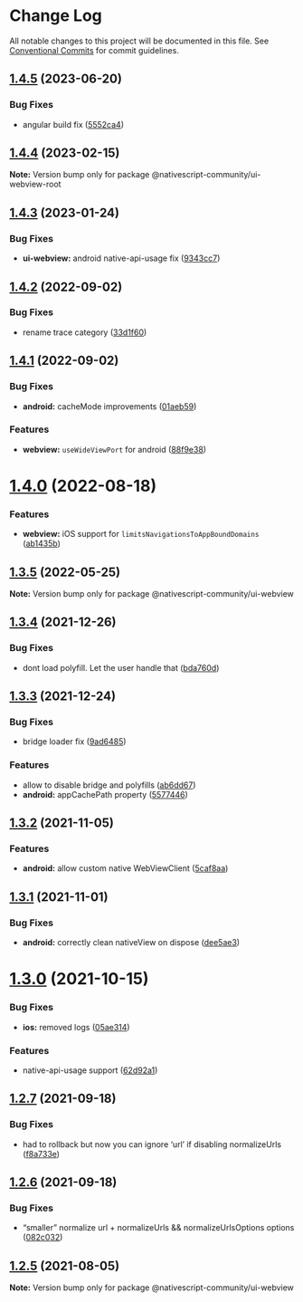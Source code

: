 # Change Log

All notable changes to this project will be documented in this file.
See [Conventional Commits](https://conventionalcommits.org) for commit guidelines.

## [1.4.5](https://github.com/nativescript-community/ui-webview/compare/v1.4.4...v1.4.5) (2023-06-20)

### Bug Fixes

* angular build fix ([5552ca4](https://github.com/nativescript-community/ui-webview/commit/5552ca4b55240963d0317a34be8b8c4e62b2b155))

## [1.4.4](https://github.com/nativescript-community/ui-webview/compare/v1.4.3...v1.4.4) (2023-02-15)

**Note:** Version bump only for package @nativescript-community/ui-webview-root

## [1.4.3](https://github.com/nativescript-community/ui-webview/compare/v1.4.2...v1.4.3) (2023-01-24)

### Bug Fixes

* **ui-webview:** android native-api-usage fix ([9343cc7](https://github.com/nativescript-community/ui-webview/commit/9343cc707295c8e1b970a5e068b37fde55359714))

## [1.4.2](https://github.com/nativescript-community/ui-webview/compare/v1.4.1...v1.4.2) (2022-09-02)

### Bug Fixes

* rename trace category ([33d1f60](https://github.com/nativescript-community/ui-webview/commit/33d1f6058a4defd29eedbf390465504faab3e1d9))

## [1.4.1](https://github.com/nativescript-community/ui-webview/compare/v1.4.0...v1.4.1) (2022-09-02)

### Bug Fixes

* **android:** cacheMode improvements ([01aeb59](https://github.com/nativescript-community/ui-webview/commit/01aeb595192f5d3e429c5b4e1e098739628c93ae))

### Features

* **webview:** `useWideViewPort` for android ([88f9e38](https://github.com/nativescript-community/ui-webview/commit/88f9e389e7f01e24198e045694edef12bed5799e))

# [1.4.0](https://github.com/nativescript-community/ui-webview/compare/v1.3.5...v1.4.0) (2022-08-18)

### Features

* **webview:** iOS support for `limitsNavigationsToAppBoundDomains` ([ab1435b](https://github.com/nativescript-community/ui-webview/commit/ab1435b4b1f2e76836df8534f5cf5ef01240bdcf))

## [1.3.5](https://github.com/nativescript-community/ui-webview/compare/v1.3.4...v1.3.5) (2022-05-25)

**Note:** Version bump only for package @nativescript-community/ui-webview

## [1.3.4](https://github.com/nativescript-community/ui-webview/compare/v1.3.3...v1.3.4) (2021-12-26)

### Bug Fixes

* dont load polyfill. Let the user handle that ([bda760d](https://github.com/nativescript-community/ui-webview/commit/bda760d54e341d856653c1cb22865bb07964842a))

## [1.3.3](https://github.com/nativescript-community/ui-webview/compare/v1.3.2...v1.3.3) (2021-12-24)

### Bug Fixes

* bridge loader fix ([9ad6485](https://github.com/nativescript-community/ui-webview/commit/9ad64852fdade3f1702dfccc342592b6532f5996))

### Features

* allow to disable bridge and polyfills ([ab6dd67](https://github.com/nativescript-community/ui-webview/commit/ab6dd67511c533c7d8a44d0a7043eac889de1733))
* **android:** appCachePath property ([5577446](https://github.com/nativescript-community/ui-webview/commit/55774460332ee4e58f72acf0baa8b65eaa76b861))

## [1.3.2](https://github.com/nativescript-community/ui-webview/compare/v1.3.1...v1.3.2) (2021-11-05)

### Features

* **android:** allow custom native WebViewClient ([5caf8aa](https://github.com/nativescript-community/ui-webview/commit/5caf8aa31ecea813aff34e17c9584811980a9e1a))

## [1.3.1](https://github.com/nativescript-community/ui-webview/compare/v1.3.0...v1.3.1) (2021-11-01)

### Bug Fixes

* **android:** correctly clean nativeView on dispose ([dee5ae3](https://github.com/nativescript-community/ui-webview/commit/dee5ae397f34f069b76f9c428cb977601561e16f))

# [1.3.0](https://github.com/nativescript-community/ui-webview/compare/v1.2.7...v1.3.0) (2021-10-15)

### Bug Fixes

* **ios:** removed logs ([05ae314](https://github.com/nativescript-community/ui-webview/commit/05ae314b852e2e23dbe92d522d830e72b0c79ded))

### Features

* native-api-usage support ([62d92a1](https://github.com/nativescript-community/ui-webview/commit/62d92a1c27499df46227ddc7d3a5a48967a8c4ec))

## [1.2.7](https://github.com/nativescript-community/ui-webview/compare/v1.2.6...v1.2.7) (2021-09-18)

### Bug Fixes

* had to rollback but now you can ignore ‘url’ if disabling normalizeUrls ([f8a733e](https://github.com/nativescript-community/ui-webview/commit/f8a733e7a8ed34ffb235a02902efa425f859b0b7))

## [1.2.6](https://github.com/nativescript-community/ui-webview/compare/v1.2.5...v1.2.6) (2021-09-18)

### Bug Fixes

* “smaller” normalize url + normalizeUrls && normalizeUrlsOptions options ([082c032](https://github.com/nativescript-community/ui-webview/commit/082c032d015d99c670af20c1107fc3b30bdb2bbe))

## [1.2.5](https://github.com/nativescript-community/ui-webview/compare/v1.2.4...v1.2.5) (2021-08-05)

**Note:** Version bump only for package @nativescript-community/ui-webview
